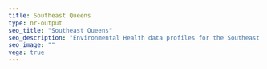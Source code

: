 ```yaml
---
title: Southeast Queens
type: nr-output
seo_title: "Southeast Queens"
seo_description: "Environmental Health data profiles for the Southeast Queens neighborhood of NYC."
seo_image: ""
vega: true
---
```

